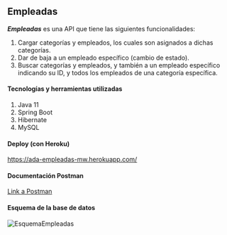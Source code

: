 ## Empleadas

***Empleadas*** es una API que tiene las siguientes funcionalidades:

1. Cargar categorías y empleados, los cuales son asignados a dichas categorías.
2. Dar de baja a un empleado específico (cambio de estado).
3. Buscar categorías y empleados, y también a un empleado específico indicando su ID, y todos los empleados de una categoría específica.

#### Tecnologías y herramientas utilizadas

1. Java 11
2. Spring Boot
3. Hibernate
4. MySQL

#### Deploy (con Heroku)

https://ada-empleadas-mw.herokuapp.com/

#### Documentación Postman

[Link a Postman](https://web.postman.co/workspace/f489c586-9526-482c-817a-e53fe9983fc9/documentation/16169865-85822124-5acd-42a9-ab60-f0599ce286ea)

#### Esquema de la base de datos

![EsquemaEmpleadas](https://user-images.githubusercontent.com/79877606/139276118-986d81fe-d1af-4933-aa11-bb2434dfd396.png)
